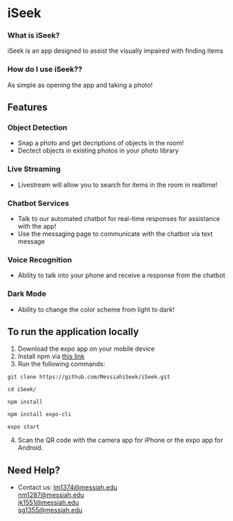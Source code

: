 # iSeek 

### What is iSeek?
iSeek is an app designed to assist the visually impaired with finding items

### How do I use iSeek??
As simple as opening the app and taking a photo!

## Features
### Object Detection
- Snap a photo and get decriptions of objects in the room!
- Dectect objects in existing photos in your photo library
### Live Streaming
- Livestream will allow you to search for items in the room in realtime!
### Chatbot Services
- Talk to our automated chatbot for real-time responses for assistance with the app!
- Use the messaging page to communicate with the chatbot via text message
### Voice Recognition
- Ability to talk into your phone and receive a response from the chatbot
### Dark Mode
- Ability to change the color scheme from light to dark!


## To run the application locally
1. Download the expo app on your mobile device
2. Install npm via [this link](https://www.npmjs.com/get-npm)
3. Run the following commands:

```
git clone https://github.com/MessiahiSeek/iSeek.git

cd iSeek/

npm install 

npm install expo-cli

expo start
```
4. Scan the QR code with the camera app for iPhone or the expo app for Android.

## Need Help?
- Contact us: 
<lm1374@messiah.edu>  
<nm1287@messiah.edu>  
<jk1551@messiah.edu>  
<sg1355@messiah.edu>  
